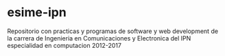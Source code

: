 # esime-ipn
Repositorio con practicas y programas de software y web development de la carrera de Ingenieria en Comunicaciones y Electronica del IPN especialidad en computacion 2012-2017
